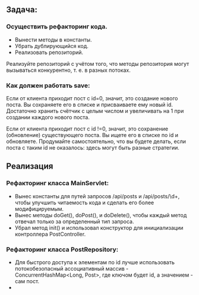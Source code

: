
## Задача: 
### Осуществить рефакторинг кода.
- Вынести методы в константы. 
- Убрать дублирующийся код.
- Реализовать репозиторий.

Реализуйте репозиторий с учётом того,
что методы репозитория могут вызываться конкурентно, т. е. в разных потоках.

### Как должен работать save: 

Если от клиента приходит пост с id=0, значит,
это создание нового поста. Вы сохраняете его в списке
и присваиваете ему новый id. Достаточно хранить счётчик с целым числом
и увеличивать на 1 при создании каждого нового поста.


Если от клиента приходит пост с id !=0, значит,
это сохранение (обновление) существующего поста.
Вы ищете его в списке по id и обновляете.
Продумайте самостоятельно, что вы будете делать,
если поста с таким id не оказалось: здесь могут быть разные стратегии.


## Реализация 

### Рефакторинг класса MainServlet:

- Вынес константы для путей запросов /api/posts и /api/posts/\d+, чтобы улучшить читаемость кода и сделать его более модифицируемым.
- Вынес методы doGet(), doPost(), и doDelete(), чтобы каждый метод отвечал только за определенный тип запроса.
- Убрал метод init() и использовал конструктор для инициализации контроллера PostController.

### Рефакторинг класса PostRepository:
- Для быстрого доступа к элементам по id лучше использовать потокобезопасный
ассоциативный массив - ConcurrentHashMap<Long, Post>,
где ключом будет id, а значением - сам пост.
- 
